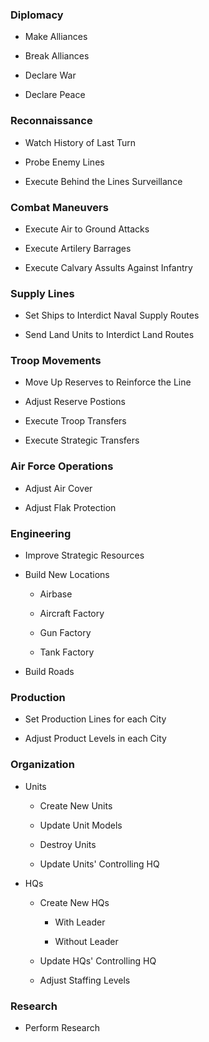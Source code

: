 ### Diplomacy

- Make Alliances

- Break Alliances

- Declare War

- Declare Peace

### Reconnaissance

- Watch History of Last Turn

- Probe Enemy Lines

- Execute Behind the Lines Surveillance

### Combat Maneuvers

- Execute Air to Ground Attacks

- Execute Artilery Barrages

- Execute Calvary Assults Against Infantry

### Supply Lines

- Set Ships to Interdict Naval Supply Routes

- Send Land Units to Interdict Land Routes

### Troop Movements

- Move Up Reserves to Reinforce the Line

- Adjust Reserve Postions

- Execute Troop Transfers

- Execute Strategic Transfers

### Air Force Operations

- Adjust Air Cover

- Adjust Flak Protection

### Engineering

- Improve Strategic Resources

- Build New Locations

  - Airbase

  - Aircraft Factory

  - Gun Factory

  - Tank Factory

- Build Roads

### Production

- Set Production Lines for each City

- Adjust Product Levels in each City

### Organization

- Units

  - Create New Units

  - Update Unit Models

  - Destroy Units

  - Update Units' Controlling HQ
  
- HQs

  - Create New HQs

    - With Leader
  
    - Without Leader

  - Update HQs' Controlling HQ

  - Adjust Staffing Levels

### Research

- Perform Research
